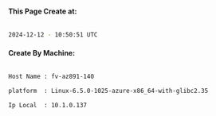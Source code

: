 
   
#### This Page Create at:

```bash

2024-12-12 - 10:50:51 UTC

```

#### Create By Machine:

```bash

Host Name : fv-az891-140

platform  : Linux-6.5.0-1025-azure-x86_64-with-glibc2.35

Ip Local  : 10.1.0.137

```

